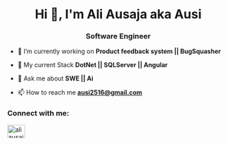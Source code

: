 <h1 align="center">Hi 👋, I'm Ali Ausaja aka Ausi</h1>
<h3 align="center">Software Engineer</h3>

- 🔭 I’m currently working on **Product feedback system || BugSquasher**

- 🌱 My current Stack **DotNet || SQLServer || Angular**

- 💬 Ask me about **SWE || Ai**

- 📫 How to reach me **ausi2516@gmail.com**

<h3 align="left">Connect with me:</h3>
<p align="left">
<a href="https://linkedin.com/in/ali-ausaja-zaidi" target="blank"><img align="center" src="https://raw.githubusercontent.com/rahuldkjain/github-profile-readme-generator/master/src/images/icons/Social/linked-in-alt.svg" alt="ali ausaja zaidi" height="30" width="40" /></a>
</p>

